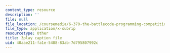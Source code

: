 ```yaml
---
content_type: resource
description: ''
file: null
file_location: /coursemedia/6-370-the-battlecode-programming-competition-january-iap-2013/40aae211fa1e548883ab7d795807992c_tbsYFzmk_24.vtt
file_type: application/x-subrip
resourcetype: Other
title: 3play caption file
uid: 40aae211-fa1e-5488-83ab-7d795807992c
---
```

